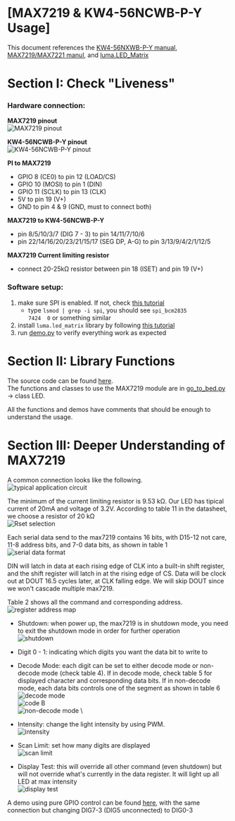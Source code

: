 # [MAX7219 & KW4-56NCWB-P-Y Usage]

This document references the [KW4-56NXWB-P-Y manual](/datasheets/LED/KW4-56NXWB-P-Y.pdf), [MAX7219/MAX7221 manul](/datasheets/LED/max7219.pdf), and [luma.LED_Matrix](https://luma-led-matrix.readthedocs.io/en/latest/)



# Section I: Check "Liveness"
### **Hardware connection**:

**MAX7219 pinout** \
![MAX7219 pinout](led_readme_pics/max7219_pinout.png)

**KW4-56NCWB-P-Y pinout** \
![KW4-56NCWB-P-Y pinout](led_readme_pics/KW4-56NCWB-P-Y_pinout.png)

**PI to MAX7219**

* GPIO 8 (CE0) to pin 12 (LOAD/CS)
* GPIO 10 (MOSI) to pin 1 (DIN)
* GPIO 11 (SCLK) to pin 13 (CLK)
* 5V to pin 19 (V+)
* GND to pin 4 & 9 (GND, must to connect both)

**MAX7219 to KW4-56NCWB-P-Y**

* pin 8/5/10/3/7 (DIG 7 - 3) to pin 14/11/7/10/6
* pin 22/14/16/20/23/21/15/17 (SEG DP, A-G) to pin 3/13/9/4/2/1/12/5

**MAX7219 Current limiting resistor**

* connect 20-25k&#937; resistor between pin 18 (ISET) and pin 19 (V+)

### **Software setup**:
1. make sure SPI is enabled. If not, check [this tutorial](https://luma-led-matrix.readthedocs.io/en/latest/install.html#max7219-devices)
    * type `lsmod | grep -i spi`, you should see `spi_bcm2835             7424  0` or something similar
2. install `luma.led_matrix` library by following [this tutorial](https://luma-led-matrix.readthedocs.io/en/latest/install.html#installing-from-pypi)
3. run [demo.py](https://github.com/JerryWuZiJie/go_to_bed/blob/main/demo.py) to verify everything work as expected


# Section II: Library Functions

The source code can be found [here](https://github.com/JerryWuZiJie/go_to_bed). \
The functions and classes to use the MAX7219 module are in [go_to_bed.py](https://github.com/JerryWuZiJie/go_to_bed/blob/main/go_to_bed.py) -> class LED.

All the functions and demos have comments that should be enough to understand the usage.

# Section III: Deeper Understanding of MAX7219

A common connection looks like the following. \
![typical application circuit](led_readme_pics/typical_application.png)

The minimum of the current limiting resistor is 9.53 k&#937;. Our LED has tipical current of 20mA and voltage of 3.2V. According to table 11 in the datasheet, we choose a resistor of 20 k&#937; \
![Rset selection](led_readme_pics/Rset.png)

Each serial data send to the max7219 contains 16 bits, with D15-12 not care, 11-8 address bits, and 7-0 data bits, as shown in table 1 \
![serial data format](led_readme_pics/serial_data.png)

DIN will latch in data at each rising edge of CLK into a built-in shift register, and the shift register will latch in at  the rising edge of CS. Data will be clock out at DOUT 16.5 cycles later, at CLK falling edge. We will skip DOUT since we won't cascade multiple max7219.

Table 2 shows all the command and corresponding address. \
![register address map](led_readme_pics/register_address_map.png)

* Shutdown: when power up, the max7219 is in shutdown mode, you need to exit the shutdown mode in order for further operation \
![shutdown](led_readme_pics/shutdown.png)

* Digit 0 - 1: indicating which digits you want the data bit to write to

* Decode Mode: each digit can be set to either decode mode or non-decode mode (check table 4). If in decode mode, check table 5 for displayed character and corresponding data bits. If in non-decode mode, each data bits controls one of the segment as shown in table 6 \
![decode mode](led_readme_pics/decode_mode.png) \
![code B](led_readme_pics/code_b.png) \
![non-decode mode](led_readme_pics/non-decode.png) \

* Intensity: change the light intensity by using PWM. \
![intensity](led_readme_pics/intensity.png)

* Scan Limit: set how many digits are displayed \
![scan limit](led_readme_pics/scan_limit.png)

* Display Test: this will override all other command (even shutdown) but will not override what's currently in the data register. It will light up all LED at max intensity \
![display test](led_readme_pics/display_test.png)

A demo using pure GPIO control can be found [here](https://github.com/JerryWuZiJie/go_to_bed/blob/d7c1f791657549bbe78da9d2a4f25b2224cf86c1/leddemo.py), with the same connection but changing DIG7-3 (DIG5 unconnected) to DIG0-3

